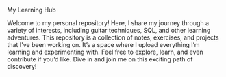 My Learning Hub

Welcome to my personal repository! Here, I share my journey through a variety of interests, including guitar techniques, SQL, and other learning adventures. This repository is a collection of notes, exercises, and projects that I've been working on. It’s a space where I upload everything I’m learning and experimenting with. Feel free to explore, learn, and even contribute if you’d like. Dive in and join me on this exciting path of discovery!

